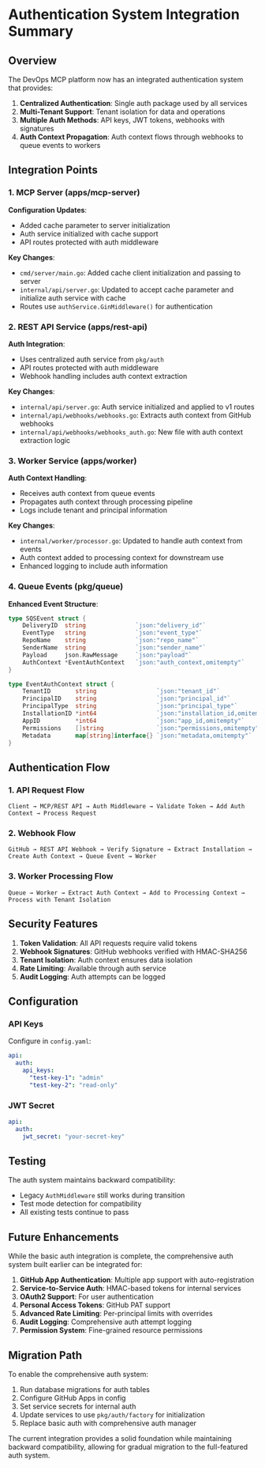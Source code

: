 # Authentication System Integration Summary

## Overview

The DevOps MCP platform now has an integrated authentication system that provides:

1. **Centralized Authentication**: Single auth package used by all services
2. **Multi-Tenant Support**: Tenant isolation for data and operations
3. **Multiple Auth Methods**: API keys, JWT tokens, webhooks with signatures
4. **Auth Context Propagation**: Auth context flows through webhooks to queue events to workers

## Integration Points

### 1. MCP Server (apps/mcp-server)

**Configuration Updates**:
- Added cache parameter to server initialization
- Auth service initialized with cache support
- API routes protected with auth middleware

**Key Changes**:
- `cmd/server/main.go`: Added cache client initialization and passing to server
- `internal/api/server.go`: Updated to accept cache parameter and initialize auth service with cache
- Routes use `authService.GinMiddleware()` for authentication

### 2. REST API Service (apps/rest-api)

**Auth Integration**:
- Uses centralized auth service from `pkg/auth`
- API routes protected with auth middleware
- Webhook handling includes auth context extraction

**Key Changes**:
- `internal/api/server.go`: Auth service initialized and applied to v1 routes
- `internal/api/webhooks/webhooks.go`: Extracts auth context from GitHub webhooks
- `internal/api/webhooks/webhooks_auth.go`: New file with auth context extraction logic

### 3. Worker Service (apps/worker)

**Auth Context Handling**:
- Receives auth context from queue events
- Propagates auth context through processing pipeline
- Logs include tenant and principal information

**Key Changes**:
- `internal/worker/processor.go`: Updated to handle auth context from events
- Auth context added to processing context for downstream use
- Enhanced logging to include auth information

### 4. Queue Events (pkg/queue)

**Enhanced Event Structure**:
```go
type SQSEvent struct {
    DeliveryID  string              `json:"delivery_id"`
    EventType   string              `json:"event_type"`
    RepoName    string              `json:"repo_name"`
    SenderName  string              `json:"sender_name"`
    Payload     json.RawMessage     `json:"payload"`
    AuthContext *EventAuthContext   `json:"auth_context,omitempty"`
}

type EventAuthContext struct {
    TenantID       string                 `json:"tenant_id"`
    PrincipalID    string                 `json:"principal_id"`
    PrincipalType  string                 `json:"principal_type"`
    InstallationID *int64                 `json:"installation_id,omitempty"`
    AppID          *int64                 `json:"app_id,omitempty"`
    Permissions    []string               `json:"permissions,omitempty"`
    Metadata       map[string]interface{} `json:"metadata,omitempty"`
}
```

## Authentication Flow

### 1. API Request Flow
```
Client → MCP/REST API → Auth Middleware → Validate Token → Add Auth Context → Process Request
```

### 2. Webhook Flow
```
GitHub → REST API Webhook → Verify Signature → Extract Installation → Create Auth Context → Queue Event → Worker
```

### 3. Worker Processing Flow
```
Queue → Worker → Extract Auth Context → Add to Processing Context → Process with Tenant Isolation
```

## Security Features

1. **Token Validation**: All API requests require valid tokens
2. **Webhook Signatures**: GitHub webhooks verified with HMAC-SHA256
3. **Tenant Isolation**: Auth context ensures data isolation
4. **Rate Limiting**: Available through auth service
5. **Audit Logging**: Auth attempts can be logged

## Configuration

### API Keys
Configure in `config.yaml`:
```yaml
api:
  auth:
    api_keys:
      "test-key-1": "admin"
      "test-key-2": "read-only"
```

### JWT Secret
```yaml
api:
  auth:
    jwt_secret: "your-secret-key"
```

## Testing

The auth system maintains backward compatibility:
- Legacy `AuthMiddleware` still works during transition
- Test mode detection for compatibility
- All existing tests continue to pass

## Future Enhancements

While the basic auth integration is complete, the comprehensive auth system built earlier can be integrated for:

1. **GitHub App Authentication**: Multiple app support with auto-registration
2. **Service-to-Service Auth**: HMAC-based tokens for internal services
3. **OAuth2 Support**: For user authentication
4. **Personal Access Tokens**: GitHub PAT support
5. **Advanced Rate Limiting**: Per-principal limits with overrides
6. **Audit Logging**: Comprehensive auth attempt logging
7. **Permission System**: Fine-grained resource permissions

## Migration Path

To enable the comprehensive auth system:

1. Run database migrations for auth tables
2. Configure GitHub Apps in config
3. Set service secrets for internal auth
4. Update services to use `pkg/auth/factory` for initialization
5. Replace basic auth with comprehensive auth manager

The current integration provides a solid foundation while maintaining backward compatibility, allowing for gradual migration to the full-featured auth system.